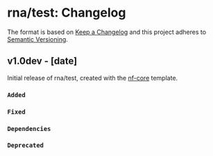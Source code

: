 # rna/test: Changelog

The format is based on [Keep a Changelog](https://keepachangelog.com/en/1.0.0/)
and this project adheres to [Semantic Versioning](https://semver.org/spec/v2.0.0.html).

## v1.0dev - [date]

Initial release of rna/test, created with the [nf-core](https://nf-co.re/) template.

### `Added`

### `Fixed`

### `Dependencies`

### `Deprecated`
